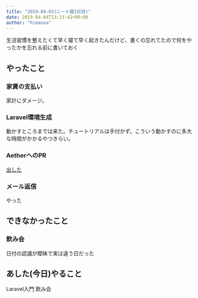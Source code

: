 ```yaml
---
title: "2019-04-03(ニート歴3日目)"
date: 2019-04-04T13:13:42+09:00
author: "himanoa"
---
```


生活習慣を整えたくて早く寝て早く起きたんだけど、書くの忘れてたので何をやったかを忘れる前に書いておく

## やったこと

### 家賃の支払い

家計にダメージ。

### Laravel環境生成

動かすところまでは来た。チュートリアルは手付かず。こういう動かすのに多大な時間がかかるやつきらい。

### AetherへのPR

[出した](https://github.com/josephhutch/aether/pull/26)


### メール返信

やった

## できなかったこと


### 飲み会

日付の認識が曖昧で実は違う日だった

## あした(今日)やること

Laravel入門
飲み会
